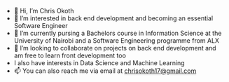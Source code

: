 - 👋 Hi, I’m Chris Okoth
- 👀 I’m interested in back end development and becoming an essential Software Engineer
- 🌱 I’m currently pursing a Bachelors course in Information Science at the University of Nairobi and a Software Engineering programme from ALX
- 💞️ I’m looking to collaborate on projects on back end development and am free to learn front development too
- I also have interests in Data Science and Machine Learning
- 📫 You can also reach me via email at chrisokoth17@gmail.com

<!---
chrisokoth/chrisokoth is a ✨ special ✨ repository because its `README.md` (this file) appears on your GitHub profile.
You can click the Preview link to take a look at your changes.
--->
